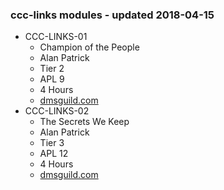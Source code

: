 ### ccc-links modules - updated 2018-04-15
* CCC-LINKS-01
    * Champion of the People
    * Alan Patrick
    * Tier 2
    * APL 9
    * 4 Hours
    * [dmsguild.com](http://www.dmsguild.com/product/218722/CCCLINKS01-Champion-of-the-People?affiliate_id=757342)
* CCC-LINKS-02
    * The Secrets We Keep
    * Alan Patrick
    * Tier 3
    * APL 12
    * 4 Hours
    * [dmsguild.com](http://www.dmsguild.com/product/218925/CCCLINKS02-The-Secrets-We-Keep?affiliate_id=757342)
